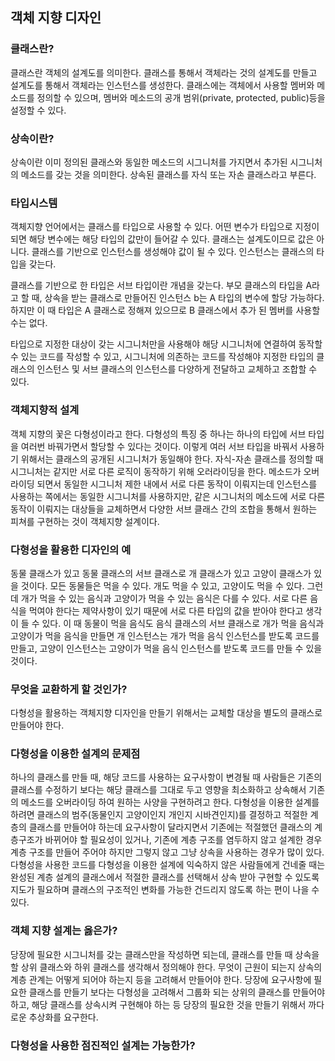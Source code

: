 ## 객체 지향 디자인

### 클래스란?
클래스란 객체의 설계도를 의미한다. 클래스를 통해서 객체라는 것의 설계도를 만들고 설계도를 통해서 객체라는 인스턴스를 생성한다. 클래스에는 객체에서 사용할 멤버와 메소드를 정의할 수 있으며, 멤버와 메소드의 공개 범위(private, protected, public)등을 설정할 수 있다.

### 상속이란?
상속이란 이미 정의된 클래스와 동일한 메소드의 시그니처를 가지면서 추가된 시그니처의 메소드를 갖는 것을 의미한다. 상속된 클래스를 자식 또는 자손 클래스라고 부른다.

### 타입시스템
객체지향 언어에서는 클래스를 타입으로 사용할 수 있다. 어떤 변수가 타입으로 지정이 되면 해당 변수에는 해당 타입의 값만이 들어갈 수 있다. 클래스는 설계도이므로 값은 아니다. 클래스를 기반으로 인스턴스를 생성해야 값이 될 수 있다. 인스턴스는 클래스의 타입을 갖는다.

클래스를 기반으로 한 타입은 서브 타입이란 개념을 갖는다. 부모 클래스의 타입을 A라고 할 때, 상속을 받는 클래스로 만들어진 인스턴스 b는 A 타입의 변수에 할당 가능하다. 하지만 이 때 타입은 A 클래스로 정해져 있으므로 B 클래스에서 추가 된 멤버를 사용할 수는 없다.

타입으로 지정한 대상이 갖는 시그니처만을 사용해야 해당 시그니처에 연결하여 동작할 수 있는 코드를 작성할 수 있고, 시그니처에 의존하는 코드를 작성해야 지정한 타입의 클래스의 인스턴스 및 서브 클래스의 인스턴스를 다양하게 전달하고 교체하고 조합할 수 있다.

### 객체지향적 설계
객체 지향의 꽃은 다형성이라고 한다. 다형성의 특징 중 하나는 하나의 타입에 서브 타입을 여러번 바꿔가면서 할당할 수 있다는 것이다. 이렇게 여러 서브 타입을 바꿔서 사용하기 위해서는 클래스의 공개된 시그니처가 동일해야 한다. 자식-자손 클래스를 정의할 때 시그니처는 같지만 서로 다른 로직이 동작하기 위해 오러라이딩을 한다. 메소드가 오버라이딩 되면서 동일한 시그니처 제한 내에서 서로 다른 동작이 이뤄지는데 인스턴스를 사용하는 쪽에서는 동일한 시그니처를 사용하지만, 같은 시그니처의 메소드에 서로 다른 동작이 이뤄지는 대상들을 교체하면서 다양한 서브 클래스 간의 조합을 통해서 원하는 피쳐를 구현하는 것이 객체지향 설계이다.

### 다형성을 활용한 디자인의 예
동물 클래스가 있고 동물 클래스의 서브 클래스로 개 클래스가 있고 고양이 클래스가 있을 것이다. 모든 동물들은 먹을 수 있다. 개도 먹을 수 있고, 고양이도 먹을 수 있다. 그런데 개가 먹을 수 있는 음식과 고양이가 먹을 수 있는 음식은 다를 수 있다. 서로 다른 음식을 먹여야 한다는 제약사항이 있기 때문에 서로 다른 타입의 값을 받아야 한다고 생각이 들 수 있다. 이 때 동물이 먹을 음식도 음식 클래스의 서브 클래스로 개가 먹을 음식과 고양이가 먹을 음식을 만들면 개 인스턴스는 개가 먹을 음식 인스턴스를 받도록 코드를 만들고, 고양이 인스턴스는 고양이가 먹을 음식 인스턴스를 받도록 코드를 만들 수 있을 것이다.

### 무엇을 교환하게 할 것인가?
다형성을 활용하는 객체지향 디자인을 만들기 위해서는 교체할 대상을 별도의 클래스로 만들어야 한다.

### 다형성을 이용한 설계의 문제점
하나의 클래스를 만들 때, 해당 코드를 사용하는 요구사항이 변경될 때 사람들은 기존의 클래스를 수정하기 보다는 해당 클래스를 그대로 두고 영향을 최소화하고 상속해서 기존의 메소드를 오버라이딩 하여 원하는 사양을 구현하려고 한다. 다형성을 이용한 설계를 하려면 클래스의 범주(동물인지 고양이인지 개인지 시바견인지)를 결정하고 적절한 계층의 클래스를 만들어야 하는데 요구사항이 달라지면서 기존에는 적절했던 클래스의 계층구조가 바뀌어야 할 필요성이 있거나, 기존에 계층 구조를 염두하지 않고 설계한 경우 계층 구조를 만들어 주어야 하지만 그렇지 않고 그냥 상속을 사용하는 경우가 많이 있다. 다형성을 사용한 코드를 다형성을 이용한 설계에 익숙하지 않은 사람들에게 건네줄 때는 완성된 계층 설계의 클래스에서 적절한 클래스를 선택해서 상속 받아 구현할 수 있도록 지도가 필요하며 클래스의 구조적인 변화를 가능한 건드리지 않도록 하는 편이 나을 수 있다.

### 객체 지향 설계는 옳은가?
당장에 필요한 시그니처를 갖는 클래스만을 작성하면 되는데, 클래스를 만들 때 상속을 할 상위 클래스와 하위 클래스를 생각해서 정의해야 한다. 무엇이 근원이 되는지 상속의 계층 관계는 어떻게 되어야 하는지 등을 고려해서 만들어야 한다. 당장에 요구사항에 필요한 클래스를 만들기 보다는 다형성을 고려해서 그룹화 되는 상위의 클래스를 만들어야 하고, 해당 클래스를 상속시켜 구현해야 하는 등 당장의 필요한 것을 만들기 위해서 까다로운 추상화를 요구한다.

### 다형성을 사용한 점진적인 설계는 가능한가?
